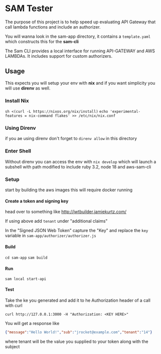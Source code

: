 # SAM Tester

The purpose of this project is to help speed up evaluating API Gateway that call lambda functions and include an authorizer.

You will wanna look in the sam-app directory, it contains a `template.yaml` which constructs this for the __sam-cli__

The Sam CLI provides a local interface for running API-GATEWAY and AWS LAMBDAs. It includes support for custom authorizers.

## Usage

This expects you will setup your env with __nix__ and if you want simplicity you will use __direnv__ as well.

### Install Nix
`sh <(curl -L https://nixos.org/nix/install)`
`echo 'experimental-features = nix-command flakes' >> /etc/nix/nix.conf`

### Using Direnv
if you ae using direnv don't forget to `direnv allow` in this directory

### Enter Shell
Without direnv you can access the env with
`nix develop` which will launch a subshell with path modified to include ruby 3.2, node 18 and aws-sam-cli

### Setup
start by building the aws images this will require docker running

#### Create a token and signing key
head over to something like http://jwtbuilder.jamiekurtz.com/

If using above add `tenant` under "additional claims"

In the "Signed JSON Web Token" capture the "Key" and replace the `key` variable in `sam-app/authorizer/authorizer.js`

#### Build

`cd sam-app`
`sam build`

#### Run
`sam local start-api`

#### Test
Take the ke you generated and add it to he Authorization header of a call with curl

```curl
curl http://127.0.0.1:3000 -H "Authorization: <KEY HERE>"

```

You will get a response like
```json
{"message":"Hello World!","sub":"jrocket@example.com","tenant":"14"}
```

where tenant will be the value you supplied to your token along with the subject
